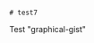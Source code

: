                                                                                                                                                                                                                                                                                                                                                                                                        # test7
Test "graphical-gist"